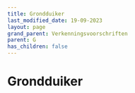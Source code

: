 ```yaml
---
title: Grondduiker
last_modified_date: 19-09-2023
layout: page
grand_parent: Verkenningsvoorschriften
parent: G
has_children: false
---
```


Grondduiker
===========

